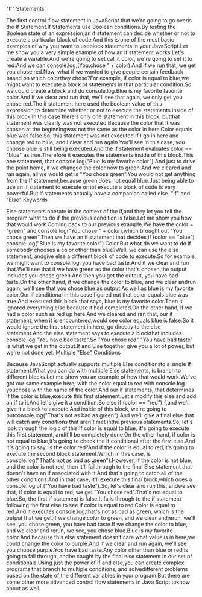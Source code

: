 "If" Statements

The first control-flow statement in JavaScript that we're going to go overis the If Statement.If Statements use Boolean conditions.By testing the Boolean state of an expression,an if statement can decide whether or not to execute a particular block of code.And this is one of the most basic examples of why you want to useblock statements in your JavaScript.Let me show you a very simple example of how an if statement works.Let's create a variable.And we're going to set call it color, we're going to set it to red.And we can console.log,(You.chose " + color).And if we run that, we get you chose red.Now, what if we wanted to give people certain feedback based on which colorthey chose?For example, if color is equal to blue,we might want to execute a block of statements in that particular condition.So we could create a block and do console.log.Blue is my favorite favorite color.And if we clear and run that, we'll see that again, we only get you chose red.The if statement here used the boolean value of this expression,to determine whether or not to execute the statements inside of this block.In this case there's only one statement in this block, butthat statement was clearly was not executed.Because the color that it was chosen at the beginningwas not the same as the color in here.Color equals blue was false.So, this statement was not executed.If I go in here and change red to blue, and I clear and run again.You'll see in this case, you choose blue is still being executed.And the if statement evaluates color == "blue" as true.Therefore it executes the statements inside of this block.This one statement, that console.log("Blue is my favorite color").And just to drive the point home, if we changed the color now to green.And we cleared and ran again, all we would get is "You chose green".You would not get anything from the If statement,because green does not equal blue.Just being able to use an If statement to execute ornot execute a block of code is very powerful.But if statements actually have a companion called else.
"If" and "Else" Keywords

Else statements operate in the context of the if,and they let you tell the program what to do if the previous condition is false.Let me show you how that would work.Coming back to our previous example.We have the color = "green" and console.log("You chose " + color),which brought out "You chose green".Then we have an if statement that decides,if (color == "blue") console.log("Blue is my favorite color") Color.But what do we want to do if somebody chooses a color other than blue?Well, we can use the else statement, andgive else a different block of code to execute.So for example, we might want to console.log, you have bad taste.And if we clear and run that.We'll see that if we have green as the color that's chosen,the output includes you chose green.And then you get the output, you have bad taste.On the other hand, if we change the color to blue, and we clear andrun again, we'll see that you chose blue as output.As well as blue is my favorite color.Our if conditional in this case figured out that color equals blue was true.And executed this block that says, blue is my favorite color.Then it ignored everything else because it had completed.On the other hand, if we had a color such as red up here.And we cleared and ran that, our if statement, when it is encountered,would see color equals blue is false.So it would ignore the first statement in here, go directly to the else statement.And the else statement says to execute a blockthat includes console.log "You have bad taste".So "You chose red" "You have bad taste" is what we get in the output.If and Else together give you a lot of power, but we're not done yet.
Multiple "Else" Conditions

Because JavaScript actually supports multiple Else conditionsto a single If statement.What you can do with multiple Else statements, is branch to different blocks.Let me show you an example of how that would work.We've got our same example here, with the color equal to red with console.log youchose with the name of the color.And our if statements, that determines if the color is blue,execute this first statement.Let's modify this else and add an if to it.And let's give it a condition.So else if (color == "red") {,and we'll give it a block to execute.And inside of this block, we're going to putconsole.log("That's not as bad as green").And we'll give a final else that will catch any conditions that aren't met inthe previous statements.So, let's look through the logic of this.If color is equal to blue, it's going to execute this first statement, andit'll be completely done.On the other hand, if color is not equal to blue,it's going to check the if conditional after the first else.And it's going to say, is the color red?And if the color is equal to red,it's going to execute the second block statement.Which in this case, is console.log("That's not as bad as green").However, if the color is not blue, and the color is not red, then it'll fallthrough to the final Else statement that doesn't have an if associated with it.And that's going to catch all of the other conditions.And in that case, it'll execute this final block,which does a console.log of ("You have bad taste").So, let's clear and run this, andwe see that, if color is equal to red, we get "You chose red".That's not equal to blue.So, the first if statement is false.It falls through to the if statement following the first else,to see if color is equal to red.Color is equal to red.And it executes console.log,that's not as bad as green, which is the output that we get.If we change color to green, and we clear andrerun, we'll see, you chose green, you have bad taste.If we change the color to blue, and we clear and rerun, we see, you chose blue.Blue is my favorite color.And because this else statement doesn't care what value is in here,we could change the color to purple.And if we clear and run again, we'll see you choose purple.You have bad taste.Any color other than blue or red is going to fall through, andbe caught by the final else statement in our set of conditionals.Using just the power of if and else,you can create complex programs that branch to multiple conditions, and solvedifferent problems based on the state of the different variables in your program.But there are some other more advanced control flow statements in Java Script toknow about as well.